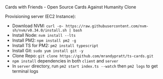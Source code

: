 Cards with Friends - Open Source Cards Against Humanity Clone

Provisioning server (EC2 Instance):

- Download NVM: `curl -o- https://raw.githubusercontent.com/nvm-sh/nvm/v0.34.0/install.sh | bash`
- Install Node: `nvm install --lts`
- Install PM2: `npm install pm2 -g`
- Install TS for PM2: `pm2 install typescript`
- Install Git: `sudo yum install git -y`
- Clone Repo: `git clone https://github.com/mrandypratt/ts-cards.git`
- `npm install` dependencies in both `client` and `server`
- In `server` directory, run `pm2 start index.ts --watch` then `pm2 logs` to get terminal logs